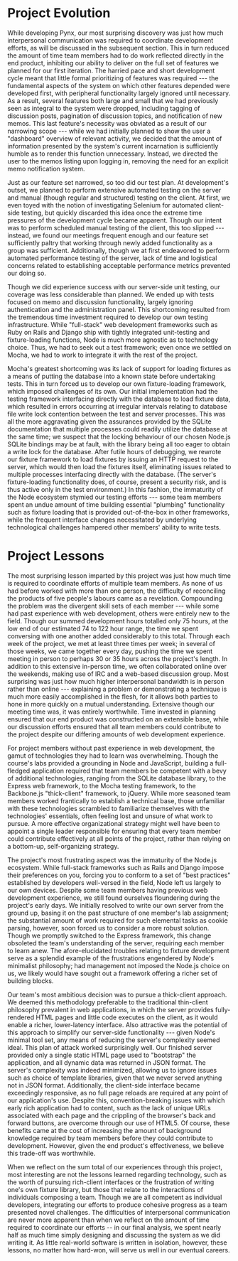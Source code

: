 Project Evolution
=================

While developing Pynx, our most surprising discovery was just how much interpersonal communication was
required to coordinate development efforts, as will be discussed in the subsequent section. This in
turn reduced the amount of time team members had to do work reflected directly in the end product,
inhibiting our ability to deliver on the full set of features we planned for our first iteration.
The harried pace and short development cycle meant that little formal prioritizing of features was
required --- the fundamental aspects of the system on which other features depended were developed
first, with peripheral functionality largely ignored until necessary. As a result, several features
both large and small that we had previously seen as integral to the system were dropped, including
tagging of discussion posts, pagination of discussion topics, and notification of new memos. This
last feature's necessity was obviated as a result of our narrowing scope --- while we had initially
planned to show the user a "dashboard" overview of relevant activity, we decided that the amount of
information presented by the system's current incarnation is sufficiently humble as to render this
function unnecessary. Instead, we directed the user to the memos listing upon logging in, removing
the need for an explicit memo notification system.

Just as our feature set narrowed, so too did our test plan. At development's outset, we planned to
perform extensive automated testing on the server and manual (though regular and structured) testing
on the client. At first, we even toyed with the notion of investigating Selenium for automated
client-side testing, but quickly discarded this idea once the extreme time pressures of the
development cycle became apparent. Though our intent was to perform scheduled manual testing of the
client, this too slipped --- instead, we found our meetings frequent enough and our feature set
sufficiently paltry that working through newly added functionality as a group was sufficient.
Additionally, though we at first endeavored to perform automated performance testing of the server,
lack of time and logistical concerns related to establishing acceptable performance metrics
prevented our doing so.

Though we did experience success with our server-side unit testing, our coverage was less
considerable than planned. We ended up with tests focused on memo and discussion functionality,
largely ignoring authentication and the administration panel. This shortcoming resulted from the
tremendous time investment required to develop our own testing infrastructure. While "full-stack"
web development frameworks such as Ruby on Rails and Django ship with tightly integrated
unit-testing and fixture-loading functions, Node is much more agnostic as to technology choice.
Thus, we had to seek out a test framework; even once we settled on Mocha, we had to work to
integrate it with the rest of the project.

Mocha's greatest shortcoming was its lack of support for loading fixtures as a means of putting the
database into a known state before undertaking tests. This in turn forced us to develop our own
fixture-loading framework, which imposed challenges of its own. Our initial implementation had
the testing framework interfacing directly with the database to load fixture data, which resulted in
errors occurring at irregular intervals relating to database file write lock contention between the
test and server processes.  This was all the more aggravating given the assurances provided by the
SQLite documentation that multiple processes could readily utilize the database at the same time; we
suspect that the locking behaviour of our chosen Node.js SQLite bindings may be at fault, with the
library being all too eager to obtain a write lock for the database. After futile hours of
debugging, we rewrote our fixture framework to load fixtures by issuing an HTTP request to the
server, which would then load the fixtures itself, eliminating issues related to multiple processes
interfacing directly with the database. (The server's fixture-loading functionality does, of course,
present a security risk, and is thus active only in the test environment.) In this fashion, the
immaturity of the Node ecosystem stymied our testing efforts --- some team members spent an undue
amount of time building essential "plumbing" functionality such as fixture loading that is provided
out-of-the-box in other frameworks, while the frequent interface changes necessitated by underlying
technological challenges hampered other members' ability to write tests.


Project Lessons
===============

The most surprising lesson imparted by this project was just how much time is required to coordinate
efforts of multiple team members. As none of us had before worked with more than one person, the
difficulty of reconciling the products of five people's labours came as a revelation. Compounding
the problem was the divergent skill sets of each member --- while some had past experience with web
development, others were entirely new to the field. Though our summed development hours totalled
only 75 hours, at the low end of our estimated 74 to 122 hour range, the time we spent conversing
with one another added considerably to this total. Through each week of the project, we met at least
three times per week; in several of those weeks, we came together every day, pushing the time we
spent meeting in person to perhaps 30 or 35 hours across the project's length. In addition to this
extensive in-person time, we often collaborated online over the weekends, making use of IRC and a
web-based discussion group. Most surprising was just how much higher interpersonal bandwidth is in
person rather than online --- explaining a problem or demonstrating a technique is much more easily
accomplished in the flesh, for it allows both parties to hone in more quickly on a mutual
understanding.  Extensive though our meeting time was, it was entirely worthwhile. Time invested in
planning ensured that our end product was constructed on an extensible base, while our discussion
efforts ensured that all team members could contribute to the project despite our differing amounts
of web development experience.

For project members without past experience in web development, the gamut of technologies they had
to learn was overwhelming. Though the course's labs provided a grounding in Node and JavaScript,
building a full-fledged application required that team members be competent with a bevy of
additional technologies, ranging from the SQLite database library, to the Express web framework, to
the Mocha testing framework, to the Backbone.js "thick-client" framework, to jQuery. While more
seasoned team members worked frantically to establish a technical base, those unfamiliar with these
technologies scrambled to familiarize themselves with the technologies' essentials, often feeling
lost and unsure of what work to pursue. A more effective organizational strategy might well have
been to appoint a single leader responsible for ensuring that every team member could contribute
effectively at all points of the project, rather than relying on a bottom-up, self-organizing
strategy.

The project's most frustrating aspect was the immaturity of the Node.js ecosystem. While full-stack
frameworks such as Rails and Django impose their preferences on you, forcing you to conform to a set
of "best practices" established by developers well-versed in the field, Node left us largely to our
own devices. Despite some team members having previous web development experience, we still found
ourselves floundering during the project's early days. We initially resolved to write our own server
from the ground up, basing it on the past structure of one member's lab assignment; the substantial
amount of work required for such elemental tasks as cookie parsing, however, soon forced us to
consider a more robust solution. Though we promptly switched to the Express framework, this change
obsoleted the team's understanding of the server, requiring each member to learn anew. The
afore-elucidated troubles relating to fixture development serve as a splendid example of the
frustrations engendered by Node's minimalist philosophy; had management not imposed the Node.js
choice on us, we likely would have sought out a framework offering a richer set of building blocks.

Our team's most ambitious decision was to pursue a thick-client approach. We deemed this methodology
preferable to the traditional thin-client philosophy prevalent in web applications, in which the
server provides fully-rendered HTML pages and little code executes on the client, as it would enable
a richer, lower-latency interface. Also attractive was the potential of this approach to simplify
our server-side functionality --- given Node's minimal tool set, any means of reducing the server's
complexity seemed ideal. This plan of attack worked surprisingly well. Our finished server provided
only a single static HTML page used to "bootstrap" the application, and all dynamic data was
returned in JSON format. The server's complexity was indeed minimized, allowing us to ignore issues
such as choice of template libraries, given that we never served anything not in JSON format.
Additionally, the client-side interface became exceedingly responsive, as no full page reloads are
required at any point of our application's use. Despite this, convention-breaking issues with which
early rich application had to content, such as the lack of unique URLs associated with each page and
the crippling of the browser's back and forward buttons, are overcome through our use of HTML5. Of
course, these benefits came at the cost of increasing the amount of background knowledge required by
team members before they could contribute to development. However, given the end product's
effectiveness, we believe this trade-off was worthwhile.

When we reflect on the sum total of our experiences through this project, most interesting are not
the lessons learned regarding technology, such as the worth of pursuing rich-client interfaces or
the frustration of writing one's own fixture library, but those that relate to the interactions of
individuals composing a team. Though we are all competent as individual developers, integrating our
efforts to produce cohesive progress as a team presented novel challenges. The difficulties of
interpersonal communication are never more apparent than when we reflect on the amount of time
required to coordinate our efforts -- in our final analysis, we spent nearly half as much time
simply designing and discussing the system as we did writing it. As little real-world software is
written in isolation, however, these lessons, no matter how hard-won, will serve us well in our
eventual careers.
